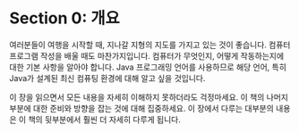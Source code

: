 # Section 0: 개요

여러분들이 여행을 시작할 때, 지나갈 지형의 지도를 가지고 있는 것이 좋습니다. 
컴퓨터 프로그램 작성을 배울 때도 마찬가지입니다. 컴퓨터가 무엇인지, 어떻게 작동하는지에 대한 기본 사항을 알아야 합니다.
Java 프로그래밍 언어를 사용하므로 해당 언어, 특히 Java가 설계된 최신 컴퓨팅 환경에 대해 알고 싶을 것입니다.

이 장을 읽으면서 모든 내용을 자세히 이해하지 못하더라도 걱정마세요. 이 책의 나머지 부분에 대한 준비와 방향을 잡는 것에 대해
집중하세요. 이 장에서 다루는 대부분의 내용은 이 책의 뒷부분에서 훨씬 더 자세히 다루게 됩니다.


